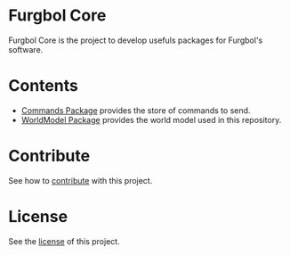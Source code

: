 # Furgbol Core
Furgbol Core is the project to develop usefuls packages for Furgbol's software.

# Contents

- [Commands Package](https://github.com/furgbol/core/tree/master/commands) provides the store of commands to send.
- [WorldModel Package](https://github.com/furgbol/core/tree/master/worldmodel) provides the
world model used in this repository.

# Contribute
See how to [contribute](https://github.com/furgbol/core/blob/master/contrib.md) with this project.

# License
See the [license](https://github.com/furgbol/core/blob/master/LICENSE.md) of this project.